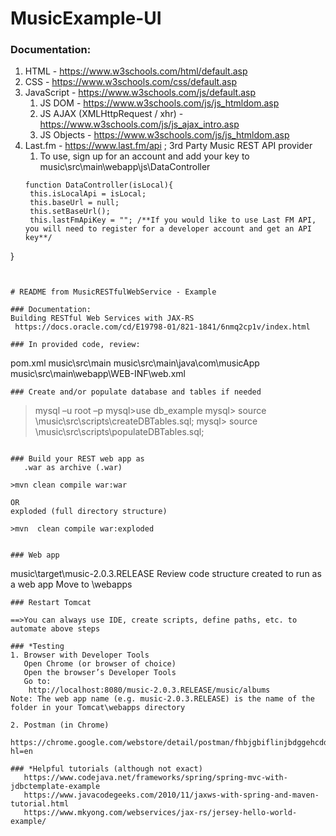 # MusicExample-UI

### Documentation:
1. HTML - https://www.w3schools.com/html/default.asp
2. CSS - https://www.w3schools.com/css/default.asp
3. JavaScript - https://www.w3schools.com/js/default.asp
   1. JS DOM - https://www.w3schools.com/js/js_htmldom.asp
   2. JS AJAX (XMLHttpRequest / xhr) - https://www.w3schools.com/js/js_ajax_intro.asp
   3. JS Objects - https://www.w3schools.com/js/js_htmldom.asp
4. Last.fm - https://www.last.fm/api ; 3rd Party Music REST API provider
   1. To use, sign up for an account and add your key to music\src\main\webapp\js\DataController
   ```
   function DataController(isLocal){
	this.isLocalApi = isLocal;
	this.baseUrl = null;
	this.setBaseUrl();
	this.lastFmApiKey = ""; /**If you would like to use Last FM API, you will need to register for a developer account and get an API key**/ 
}
   ```
   

# README from MusicRESTfulWebService - Example

### Documentation: 
   Building RESTful Web Services with JAX-RS
 	https://docs.oracle.com/cd/E19798-01/821-1841/6nmq2cp1v/index.html

### In provided code, review:
```
   pom.xml 
   music\src\main
   music\src\main\java\com\musicApp      
   music\src\main\webapp\WEB-INF\web.xml
```
### Create and/or populate database and tables if needed
```
   >mysql –u root –p
   mysql>use db_example
   mysql> source <YOUR-project-root>\music\src\scripts\createDBTables.sql; 
   mysql> source <YOUR-project-root>\music\src\scripts\populateDBTables.sql;
```

### Build your REST web app as
   .war as archive (.war)
   ```
	>mvn clean compile war:war
   ```
 OR	
   exploded (full directory structure)
   ```
	>mvn  clean compile war:exploded 
   ```
   
### Web app
```
   music\target\music-2.0.3.RELEASE
   Review code structure created to run as a web app
   Move to <YOUR-Tomcat-Installation>\webapps 
```
### Restart Tomcat

==>You can always use IDE, create scripts, define paths, etc. to automate above steps

### *Testing
1. Browser with Developer Tools
   Open Chrome (or browser of choice)
   Open the browser’s Developer Tools
   Go to: 
 	http://localhost:8080/music-2.0.3.RELEASE/music/albums
Note: The web app name (e.g. music-2.0.3.RELEASE) is the name of the folder in your Tomcat\webapps directory

2. Postman (in Chrome)
   https://chrome.google.com/webstore/detail/postman/fhbjgbiflinjbdggehcddcbncdddomop?hl=en

### *Helpful tutorials (although not exact)
   https://www.codejava.net/frameworks/spring/spring-mvc-with-jdbctemplate-example 
   https://www.javacodegeeks.com/2010/11/jaxws-with-spring-and-maven-tutorial.html 
   https://www.mkyong.com/webservices/jax-rs/jersey-hello-world-example/ 
